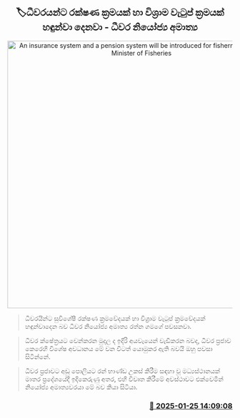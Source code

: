 <p align='center'><b><h2 align='center' title='An insurance system and a pension system will be introduced for fishermen - Deputy Minister of Fisheries'>🏷ධීවරයන්ට රක්ෂණ ක්‍රමයක් හා විශ්‍රාම වැටුප් ක්‍රමයක් හඳුන්වා දෙනවා - ධීවර නියෝජ්‍ය අමාත්‍ය</h2></b></p>
<p align='center'><img src='https://helakuru.sgp1.cdn.digitaloceanspaces.com/esana/images/lib/rathna-gamage.jpg' width='600' alt='An insurance system and a pension system will be introduced for fishermen - Deputy Minister of Fisheries'></p>

> ධීවරයින්ට සුවිශේෂී රක්ෂණ ක්‍රමවේදයක් හා විශ්‍රාම වැටුප් ක්‍රමවේදයක් හඳුන්වාදෙන බව ධීවර නියෝජ්‍ය අමාත්‍ය රත්න ගමගේ පවසනවා.

> ධීවර ක්ෂේත්‍රයට වෙන්කරන මුදල ද ඉදිරි අයවැයෙන් වැඩිකරන බවද, ධීවර ප්‍රජාව කෙරෙහි විශේෂ අවධානය මේ වන විටත් යොමුකර ඇති බවයි ඔහු පවසා සිටින්නේ.

> ධීවර ප්‍රජාවට අඩු පොලියට රන් භාණ්ඩ උකස් කිරීම සඳහා වූ මධ්‍යස්ථානයක් මාතර ප්‍රදේශයේදී ඉදිකෙරුණු අතර, එහි විවෘත කිරීමේ අවස්ථාවට එක්වෙමින් නියෝජ්‍ය අමාත්‍යවරයා මේ බව කියා සිටියා.



<h3 align='right'><a href='https://www.helakuru.lk/esana/p/106885/'>📅 2025-01-25 14:09:08</a></h3>
